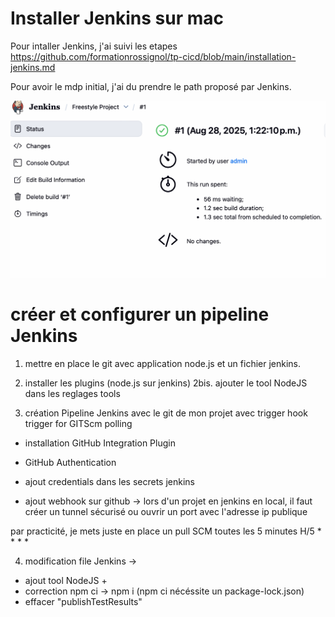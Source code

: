 # Installer Jenkins sur mac
Pour intaller Jenkins, j'ai suivi les etapes https://github.com/formationrossignol/tp-cicd/blob/main/installation-jenkins.md

Pour avoir le mdp initial, j'ai du prendre le path proposé par Jenkins. 

![alt text](<Screenshot 2025-08-28 at 1.23.24 PM.png>)


# créer et configurer un pipeline Jenkins
1. mettre en place le git avec application node.js et un fichier jenkins. 

2. installer les plugins (node.js sur jenkins)
2bis. ajouter le tool NodeJS dans les reglages tools

3. création Pipeline Jenkins avec le git de mon projet avec trigger hook trigger for GITScm polling
- installation GitHub Integration Plugin
- GitHub Authentication

- ajout credentials dans les secrets jenkins
- ajout webhook sur github -> lors d'un projet en jenkins en local, il faut créer un tunnel sécurisé ou ouvrir un port avec l'adresse ip publique

par practicité, je mets juste en place un pull SCM toutes les 5 minutes H/5 * * * *

4. modification file Jenkins -> 
- ajout tool NodeJS + 
- correction npm ci -> npm i (npm ci nécéssite un package-lock.json)
- effacer "publishTestResults"

